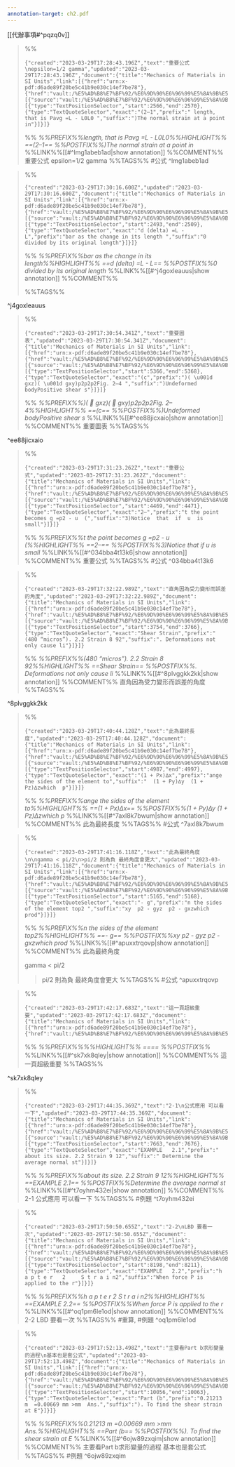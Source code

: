 ```yaml
---
annotation-target: ch2.pdf
---
```


[[代辦事項#^pqzq0v]]

>%%
>```annotation-json
>{"created":"2023-03-29T17:28:43.196Z","text":"重要公式\nepsilon=1/2 gamma","updated":"2023-03-29T17:28:43.196Z","document":{"title":"Mechanics of Materials in SI Units","link":[{"href":"urn:x-pdf:d6ade89f20be5c41b9e030c14ef7be78"},{"href":"vault:/%E5%AD%B8%E7%BF%92/%E6%9D%90%E6%96%99%E5%8A%9B%E5%AD%B8/ch2.pdf"}],"documentFingerprint":"d6ade89f20be5c41b9e030c14ef7be78"},"uri":"vault:/%E5%AD%B8%E7%BF%92/%E6%9D%90%E6%96%99%E5%8A%9B%E5%AD%B8/ch2.pdf","target":[{"source":"vault:/%E5%AD%B8%E7%BF%92/%E6%9D%90%E6%96%99%E5%8A%9B%E5%AD%B8/ch2.pdf","selector":[{"type":"TextPositionSelector","start":2566,"end":2570},{"type":"TextQuoteSelector","exact":"(2–1","prefix":" length, that is Pavg =L - L0L0 ","suffix":")The normal strain at a point in"}]}]}
>```
>%%
>*%%PREFIX%%length, that is Pavg =L - L0L0%%HIGHLIGHT%% ==(2–1== %%POSTFIX%%)The normal strain at a point in*
>%%LINK%%[[#^lmg1abeb1ad|show annotation]]
>%%COMMENT%%
>重要公式
>epsilon=1/2 gamma
>%%TAGS%%
>#公式
^lmg1abeb1ad


>%%
>```annotation-json
>{"created":"2023-03-29T17:30:16.600Z","updated":"2023-03-29T17:30:16.600Z","document":{"title":"Mechanics of Materials in SI Units","link":[{"href":"urn:x-pdf:d6ade89f20be5c41b9e030c14ef7be78"},{"href":"vault:/%E5%AD%B8%E7%BF%92/%E6%9D%90%E6%96%99%E5%8A%9B%E5%AD%B8/ch2.pdf"}],"documentFingerprint":"d6ade89f20be5c41b9e030c14ef7be78"},"uri":"vault:/%E5%AD%B8%E7%BF%92/%E6%9D%90%E6%96%99%E5%8A%9B%E5%AD%B8/ch2.pdf","target":[{"source":"vault:/%E5%AD%B8%E7%BF%92/%E6%9D%90%E6%96%99%E5%8A%9B%E5%AD%B8/ch2.pdf","selector":[{"type":"TextPositionSelector","start":2493,"end":2509},{"type":"TextQuoteSelector","exact":"d (delta) =L - L","prefix":"bar as the change in its length ","suffix":"0 divided by its original length"}]}]}
>```
>%%
>*%%PREFIX%%bar as the change in its length%%HIGHLIGHT%% ==d (delta) =L - L== %%POSTFIX%%0 divided by its original length*
>%%LINK%%[[#^j4goxleauus|show annotation]]
>%%COMMENT%%
>
>%%TAGS%%
>
^j4goxleauus


>%%
>```annotation-json
>{"created":"2023-03-29T17:30:54.341Z","text":"重要圖表","updated":"2023-03-29T17:30:54.341Z","document":{"title":"Mechanics of Materials in SI Units","link":[{"href":"urn:x-pdf:d6ade89f20be5c41b9e030c14ef7be78"},{"href":"vault:/%E5%AD%B8%E7%BF%92/%E6%9D%90%E6%96%99%E5%8A%9B%E5%AD%B8/ch2.pdf"}],"documentFingerprint":"d6ade89f20be5c41b9e030c14ef7be78"},"uri":"vault:/%E5%AD%B8%E7%BF%92/%E6%9D%90%E6%96%99%E5%8A%9B%E5%AD%B8/ch2.pdf","target":[{"source":"vault:/%E5%AD%B8%E7%BF%92/%E6%9D%90%E6%96%99%E5%8A%9B%E5%AD%B8/ch2.pdf","selector":[{"type":"TextPositionSelector","start":5366,"end":5368},{"type":"TextQuoteSelector","exact":"(c","prefix":")( \u001d gxz)( \u001d gxy)p2p2p2Fig. 2–4 ","suffix":")Undeformed bodyPositive shear s"}]}]}
>```
>%%
>*%%PREFIX%%)(  gxz)(  gxy)p2p2p2Fig. 2–4%%HIGHLIGHT%% ==(c== %%POSTFIX%%)Undeformed bodyPositive shear s*
>%%LINK%%[[#^ee88jicxaio|show annotation]]
>%%COMMENT%%
>重要圖表
>%%TAGS%%
>
^ee88jicxaio


>%%
>```annotation-json
>{"created":"2023-03-29T17:31:23.262Z","text":"重要公式","updated":"2023-03-29T17:31:23.262Z","document":{"title":"Mechanics of Materials in SI Units","link":[{"href":"urn:x-pdf:d6ade89f20be5c41b9e030c14ef7be78"},{"href":"vault:/%E5%AD%B8%E7%BF%92/%E6%9D%90%E6%96%99%E5%8A%9B%E5%AD%B8/ch2.pdf"}],"documentFingerprint":"d6ade89f20be5c41b9e030c14ef7be78"},"uri":"vault:/%E5%AD%B8%E7%BF%92/%E6%9D%90%E6%96%99%E5%8A%9B%E5%AD%B8/ch2.pdf","target":[{"source":"vault:/%E5%AD%B8%E7%BF%92/%E6%9D%90%E6%96%99%E5%8A%9B%E5%AD%B8/ch2.pdf","selector":[{"type":"TextPositionSelector","start":4469,"end":4471},{"type":"TextQuoteSelector","exact":"2–","prefix":"t the point becomes g =p2 - u  (","suffix":"3)Notice  that  if  u  is  small"}]}]}
>```
>%%
>*%%PREFIX%%t the point becomes g =p2 - u  (%%HIGHLIGHT%% ==2–== %%POSTFIX%%3)Notice  that  if  u  is  small*
>%%LINK%%[[#^034bba4t13k6|show annotation]]
>%%COMMENT%%
>重要公式
>%%TAGS%%
>#公式
^034bba4t13k6


>%%
>```annotation-json
>{"created":"2023-03-29T17:32:22.989Z","text":"直角因為受力變形而誤差的角度","updated":"2023-03-29T17:32:22.989Z","document":{"title":"Mechanics of Materials in SI Units","link":[{"href":"urn:x-pdf:d6ade89f20be5c41b9e030c14ef7be78"},{"href":"vault:/%E5%AD%B8%E7%BF%92/%E6%9D%90%E6%96%99%E5%8A%9B%E5%AD%B8/ch2.pdf"}],"documentFingerprint":"d6ade89f20be5c41b9e030c14ef7be78"},"uri":"vault:/%E5%AD%B8%E7%BF%92/%E6%9D%90%E6%96%99%E5%8A%9B%E5%AD%B8/ch2.pdf","target":[{"source":"vault:/%E5%AD%B8%E7%BF%92/%E6%9D%90%E6%96%99%E5%8A%9B%E5%AD%B8/ch2.pdf","selector":[{"type":"TextPositionSelector","start":3754,"end":3766},{"type":"TextQuoteSelector","exact":"Shear Strain","prefix":" (480 “micros”). 2.2 Strain 8 92","suffix":". Deformations not only cause li"}]}]}
>```
>%%
>*%%PREFIX%%(480 “micros”). 2.2 Strain 8 92%%HIGHLIGHT%% ==Shear Strain== %%POSTFIX%%. Deformations not only cause li*
>%%LINK%%[[#^8plvggkk2kk|show annotation]]
>%%COMMENT%%
>直角因為受力變形而誤差的角度
>%%TAGS%%
>
^8plvggkk2kk


>%%
>```annotation-json
>{"created":"2023-03-29T17:40:44.128Z","text":"此為最終長度","updated":"2023-03-29T17:40:44.128Z","document":{"title":"Mechanics of Materials in SI Units","link":[{"href":"urn:x-pdf:d6ade89f20be5c41b9e030c14ef7be78"},{"href":"vault:/%E5%AD%B8%E7%BF%92/%E6%9D%90%E6%96%99%E5%8A%9B%E5%AD%B8/ch2.pdf"}],"documentFingerprint":"d6ade89f20be5c41b9e030c14ef7be78"},"uri":"vault:/%E5%AD%B8%E7%BF%92/%E6%9D%90%E6%96%99%E5%8A%9B%E5%AD%B8/ch2.pdf","target":[{"source":"vault:/%E5%AD%B8%E7%BF%92/%E6%9D%90%E6%96%99%E5%8A%9B%E5%AD%B8/ch2.pdf","selector":[{"type":"TextPositionSelector","start":4987,"end":4997},{"type":"TextQuoteSelector","exact":"(1 + Px)∆x","prefix":"ange the sides of the element to","suffix":"  (1 + Py)∆y  (1 + Pz)∆zwhich  p"}]}]}
>```
>%%
>*%%PREFIX%%ange the sides of the element to%%HIGHLIGHT%% ==(1 + Px)∆x== %%POSTFIX%%(1 + Py)∆y  (1 + Pz)∆zwhich  p*
>%%LINK%%[[#^7axl8k7bwum|show annotation]]
>%%COMMENT%%
>此為最終長度
>%%TAGS%%
>#公式
^7axl8k7bwum


>%%
>```annotation-json
>{"created":"2023-03-29T17:41:16.118Z","text":"此為最終角度\n\ngamma < pi/2\n>pi/2 則為負 最終角度會更大","updated":"2023-03-29T17:41:16.118Z","document":{"title":"Mechanics of Materials in SI Units","link":[{"href":"urn:x-pdf:d6ade89f20be5c41b9e030c14ef7be78"},{"href":"vault:/%E5%AD%B8%E7%BF%92/%E6%9D%90%E6%96%99%E5%8A%9B%E5%AD%B8/ch2.pdf"}],"documentFingerprint":"d6ade89f20be5c41b9e030c14ef7be78"},"uri":"vault:/%E5%AD%B8%E7%BF%92/%E6%9D%90%E6%96%99%E5%8A%9B%E5%AD%B8/ch2.pdf","target":[{"source":"vault:/%E5%AD%B8%E7%BF%92/%E6%9D%90%E6%96%99%E5%8A%9B%E5%AD%B8/ch2.pdf","selector":[{"type":"TextPositionSelector","start":5165,"end":5168},{"type":"TextQuoteSelector","exact":"- g","prefix":"n the sides of the element top2 ","suffix":"xy  p2 - gyz  p2 - gxzwhich prod"}]}]}
>```
>%%
>*%%PREFIX%%n the sides of the element top2%%HIGHLIGHT%% ==- g== %%POSTFIX%%xy  p2 - gyz  p2 - gxzwhich prod*
>%%LINK%%[[#^apuxxtrqovp|show annotation]]
>%%COMMENT%%
>此為最終角度
>
>gamma < pi/2
>>pi/2 則為負 最終角度會更大
>%%TAGS%%
>#公式
^apuxxtrqovp


>%%
>```annotation-json
>{"created":"2023-03-29T17:42:17.683Z","text":"這一頁超級重要","updated":"2023-03-29T17:42:17.683Z","document":{"title":"Mechanics of Materials in SI Units","link":[{"href":"urn:x-pdf:d6ade89f20be5c41b9e030c14ef7be78"},{"href":"vault:/%E5%AD%B8%E7%BF%92/%E6%9D%90%E6%96%99%E5%8A%9B%E5%AD%B8/ch2.pdf"}],"documentFingerprint":"d6ade89f20be5c41b9e030c14ef7be78"},"uri":"vault:/%E5%AD%B8%E7%BF%92/%E6%9D%90%E6%96%99%E5%8A%9B%E5%AD%B8/ch2.pdf"}
>```
>%%
>*%%PREFIX%%%%HIGHLIGHT%% ==== %%POSTFIX%%*
>%%LINK%%[[#^sk7xk8qley|show annotation]]
>%%COMMENT%%
>這一頁超級重要
>%%TAGS%%
>
^sk7xk8qley


>%%
>```annotation-json
>{"created":"2023-03-29T17:44:35.369Z","text":"2-1\n公式應用 可以看一下","updated":"2023-03-29T17:44:35.369Z","document":{"title":"Mechanics of Materials in SI Units","link":[{"href":"urn:x-pdf:d6ade89f20be5c41b9e030c14ef7be78"},{"href":"vault:/%E5%AD%B8%E7%BF%92/%E6%9D%90%E6%96%99%E5%8A%9B%E5%AD%B8/ch2.pdf"}],"documentFingerprint":"d6ade89f20be5c41b9e030c14ef7be78"},"uri":"vault:/%E5%AD%B8%E7%BF%92/%E6%9D%90%E6%96%99%E5%8A%9B%E5%AD%B8/ch2.pdf","target":[{"source":"vault:/%E5%AD%B8%E7%BF%92/%E6%9D%90%E6%96%99%E5%8A%9B%E5%AD%B8/ch2.pdf","selector":[{"type":"TextPositionSelector","start":7663,"end":7676},{"type":"TextQuoteSelector","exact":"EXAMPLE   2.1","prefix":" about its size. 2.2 Strain 9 12","suffix":" Determine the average normal st"}]}]}
>```
>%%
>*%%PREFIX%%about its size. 2.2 Strain 9 12%%HIGHLIGHT%% ==EXAMPLE   2.1== %%POSTFIX%%Determine the average normal st*
>%%LINK%%[[#^t7oyhm432ei|show annotation]]
>%%COMMENT%%
>2-1
>公式應用 可以看一下
>%%TAGS%%
>#例題
^t7oyhm432ei


>%%
>```annotation-json
>{"created":"2023-03-29T17:50:50.655Z","text":"2-2\nLBD 要看一次","updated":"2023-03-29T17:50:50.655Z","document":{"title":"Mechanics of Materials in SI Units","link":[{"href":"urn:x-pdf:d6ade89f20be5c41b9e030c14ef7be78"},{"href":"vault:/%E5%AD%B8%E7%BF%92/%E6%9D%90%E6%96%99%E5%8A%9B%E5%AD%B8/ch2.pdf"}],"documentFingerprint":"d6ade89f20be5c41b9e030c14ef7be78"},"uri":"vault:/%E5%AD%B8%E7%BF%92/%E6%9D%90%E6%96%99%E5%8A%9B%E5%AD%B8/ch2.pdf","target":[{"source":"vault:/%E5%AD%B8%E7%BF%92/%E6%9D%90%E6%96%99%E5%8A%9B%E5%AD%B8/ch2.pdf","selector":[{"type":"TextPositionSelector","start":8198,"end":8211},{"type":"TextQuoteSelector","exact":"EXAMPLE   2.2","prefix":"h a p t e r   2     S t r a i n2","suffix":"When force P is applied to the r"}]}]}
>```
>%%
>*%%PREFIX%%h a p t e r   2     S t r a i n2%%HIGHLIGHT%% ==EXAMPLE   2.2== %%POSTFIX%%When force P is applied to the r*
>%%LINK%%[[#^oq1pm6le1od|show annotation]]
>%%COMMENT%%
>2-2
>LBD 要看一次
>%%TAGS%%
>#重算, #例題
^oq1pm6le1od


>%%
>```annotation-json
>{"created":"2023-03-29T17:52:13.498Z","text":"主要看Part b求形變量的過程\n基本也是套公式","updated":"2023-03-29T17:52:13.498Z","document":{"title":"Mechanics of Materials in SI Units","link":[{"href":"urn:x-pdf:d6ade89f20be5c41b9e030c14ef7be78"},{"href":"vault:/%E5%AD%B8%E7%BF%92/%E6%9D%90%E6%96%99%E5%8A%9B%E5%AD%B8/ch2.pdf"}],"documentFingerprint":"d6ade89f20be5c41b9e030c14ef7be78"},"uri":"vault:/%E5%AD%B8%E7%BF%92/%E6%9D%90%E6%96%99%E5%8A%9B%E5%AD%B8/ch2.pdf","target":[{"source":"vault:/%E5%AD%B8%E7%BF%92/%E6%9D%90%E6%96%99%E5%8A%9B%E5%AD%B8/ch2.pdf","selector":[{"type":"TextPositionSelector","start":10056,"end":10063},{"type":"TextQuoteSelector","exact":"Part (b","prefix":"0.21213 m  =0.00669 mm >mm  Ans.","suffix":"). To find the shear strain at E"}]}]}
>```
>%%
>*%%PREFIX%%0.21213 m  =0.00669 mm >mm  Ans.%%HIGHLIGHT%% ==Part (b== %%POSTFIX%%). To find the shear strain at E*
>%%LINK%%[[#^6ojw89zxqim|show annotation]]
>%%COMMENT%%
>主要看Part b求形變量的過程
>基本也是套公式
>%%TAGS%%
>#例題
^6ojw89zxqim

